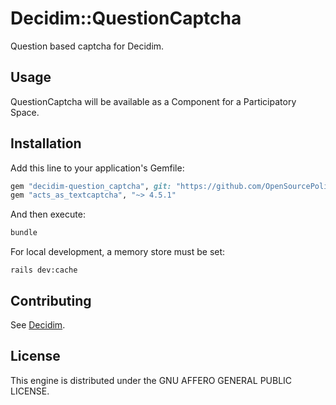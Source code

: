 # Decidim::QuestionCaptcha

Question based captcha for Decidim.

## Usage

QuestionCaptcha will be available as a Component for a Participatory
Space.

## Installation

Add this line to your application's Gemfile:

```ruby
gem "decidim-question_captcha", git: "https://github.com/OpenSourcePolitics/decidim-module-question_captcha.git"
gem "acts_as_textcaptcha", "~> 4.5.1"
```

And then execute:

```bash
bundle
```

For local development, a memory store must be set:
```
rails dev:cache
```

## Contributing

See [Decidim](https://github.com/decidim/decidim).

## License

This engine is distributed under the GNU AFFERO GENERAL PUBLIC LICENSE.
